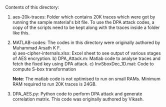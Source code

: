 

Contents of this directory:
1. aes-20k-traces: Folder which contains 20K traces which were got by running the sample material's bit file. To use the DPA attack codes, a copy of the scripts need to be kept along with the traces inside a folder like this.
2. MATLAB-codes: The codes in this directory were originally authored by Muhammad Arsath K F.  
a) aes-cipher-internals.xlsx: Excel sheet to see output of various stages of AES encryption.
b) DPA_Attack.m: Matlab code to analyse traces and fetch the fixed key using DPA attack. 
c) InvSboxDec_1D.mat: Code to compute S-box transformation

	**Note**: The matlab code is not optimised to run on small RAMs. Minimum RAM required to run 20K traces is 24GB.
3. DPA_AES.py: Python code to perform DPA attack and generate correlation matrix. This code was originally authored by Vikash. 

